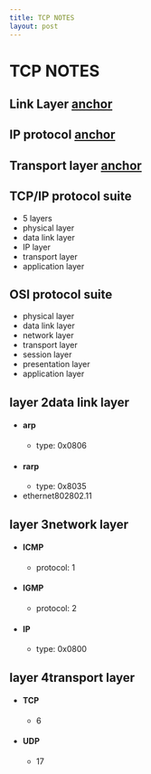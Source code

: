 ```yaml
---
title: TCP NOTES
layout: post
---
```

    
# TCP NOTES

## Link Layer [anchor](file:Layer%202.xmind "anchor")

## IP protocol [anchor](file:Layer%203.xmind "anchor")

## Transport layer [anchor](file:Transport%20Layer(L4).xmind "anchor")

## TCP/IP protocol suite 
* 5 layers 
* physical layer 
* data link layer 
* IP layer 
* transport layer 
* application layer 

## OSI protocol suite 
* physical layer 
* data link layer 
* network layer 
* transport layer 
* session layer 
* presentation layer 
* application layer 

## layer 2data link layer 
* #### arp 
	* type: 0x0806 
* #### rarp 
	* type: 0x8035 
* ethernet802802.11 

## layer 3network layer 
* #### ICMP 
	* protocol: 1 
* #### IGMP 
	* protocol: 2 
* #### IP 
	* type: 0x0800 

## layer 4transport layer 
* #### TCP 
	* 6 
* #### UDP 
	* 17 
